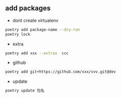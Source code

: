 ## add packages

* dont create virtualenv 
```bash
poetry add package-name --dry-run
poetry lock 
```

* extra
```bash
poetry add xxx --extras  ccc
```

* github

```bash
poetry add git+https://github.com/xxx/vvv.git@dev
```

* update

```bash
poetry update 包名
```